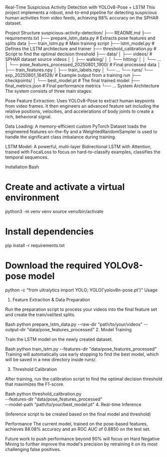 Real-Time Suspicious Activity Detection with YOLOv8-Pose + LSTM
This project implements a robust, end-to-end pipeline for detecting suspicious human activities from video feeds, achieving 88% accuracy on the SPHAR dataset.

Project Structure
suspicious-activity-detection/
├── README.md
├── requirements.txt
├── prepare_lstm_data.py        # Extracts pose features and splits data
├── train_lstm.py               # Main training script
├── lstm_model.py               # Defines the LSTM architecture and trainer
├── threshold_calibration.py    # Script to find the optimal decision threshold
├── data/
│   ├── videos/                 # SPHAR dataset source videos
│   │   ├── walking/
│   │   └── hitting/
│   │   └── ...
│   └── pose_features_processed_20250801_1900/ # Final processed data
│       ├── train_features.npy
│       ├── train_labels.npy
│       └── ...
└── runs/
    └── exp_20250801_184528/      # Example output from a training run
        ├── checkpoints/
        │   └── best_model.pt   # The final trained model
        ├── final_metrics.json  # Final performance metrics
        └── ...
System Architecture
The system consists of three main stages:

Pose Feature Extraction: Uses YOLOv8-Pose to extract human keypoints from video frames. It then engineers an advanced feature set including the relative positions, velocities, and accelerations of body joints to create a rich, behavioral signal.

Data Loading: A memory-efficient custom PyTorch Dataset loads the engineered features on-the-fly and a WeightedRandomSampler is used to handle the significant class imbalance during training.

LSTM Model: A powerful, multi-layer Bidirectional LSTM with Attention, trained with FocalLoss to focus on hard-to-classify examples, classifies the temporal sequences.

Installation
Bash
# Create and activate a virtual environment
python3 -m venv venv
source venv/bin/activate

# Install dependencies
pip install -r requirements.txt

# Download the required YOLOv8-pose model
python -c "from ultralytics import YOLO; YOLO('yolov8n-pose.pt')"
Usage
1. Feature Extraction & Data Preparation

Run the preparation script to process your videos into the final feature set and create the train/val/test splits.

Bash
python prepare_lstm_data.py --raw-dir "path/to/your/videos" --output-dir "data/pose_features_processed"
2. Model Training

Train the LSTM model on the newly created dataset.

Bash
python train_lstm.py --features-dir "data/pose_features_processed"
Training will automatically use early stopping to find the best model, which will be saved in a new directory inside runs/.

3. Threshold Calibration

After training, run the calibration script to find the optimal decision threshold that maximizes the F1-score.

Bash
python threshold_calibration.py \
  --features-dir "data/pose_features_processed" \
  --model-path "path/to/your/best_model.pt"
4. Real-time Inference

(Inference script to be created based on the final model and threshold)

Performance
The current model, trained on the pose-based features, achieves 88.08% accuracy and an ROC AUC of 0.8850 on the test set.

Future work to push performance beyond 90% will focus on Hard Negative Mining to further improve the model's precision by retraining it on its most challenging false positives.
